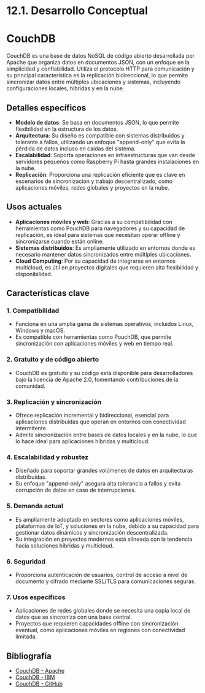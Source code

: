 # 12.1. Desarrollo Conceptual

# CouchDB

CouchDB es una base de datos NoSQL de código abierto desarrollada por Apache que organiza datos en documentos JSON, con un enfoque en la simplicidad y confiabilidad. Utiliza el protocolo HTTP para comunicación y su principal característica es la replicación bidireccional, lo que permite sincronizar datos entre múltiples ubicaciones y sistemas, incluyendo configuraciones locales, híbridas y en la nube.

## Detalles específicos

- **Modelo de datos**: Se basa en documentos JSON, lo que permite flexibilidad en la estructura de los datos.
- **Arquitectura**: Su diseño es compatible con sistemas distribuidos y tolerante a fallos, utilizando un enfoque "append-only" que evita la pérdida de datos incluso en caídas del sistema.
- **Escalabilidad**: Soporta operaciones en infraestructuras que van desde servidores pequeños como Raspberry Pi hasta grandes instalaciones en la nube.
- **Replicación**: Proporciona una replicación eficiente que es clave en escenarios de sincronización y trabajo descentralizado, como aplicaciones móviles, redes globales y proyectos en la nube.

## Usos actuales

- **Aplicaciones móviles y web**: Gracias a su compatibilidad con herramientas como PouchDB para navegadores y su capacidad de replicación, es ideal para sistemas que necesitan operar offline y sincronizarse cuando están online.
- **Sistemas distribuidos**: Es ampliamente utilizado en entornos donde es necesario mantener datos sincronizados entre múltiples ubicaciones.
- **Cloud Computing**: Por su capacidad de integrarse en entornos multicloud, es útil en proyectos digitales que requieren alta flexibilidad y disponibilidad.

## Características clave

### 1. Compatibilidad

- Funciona en una amplia gama de sistemas operativos, incluidos Linux, Windows y macOS.
- Es compatible con herramientas como PouchDB, que permite sincronización con aplicaciones móviles y web en tiempo real.

### 2. Gratuito y de código abierto

- CouchDB es gratuito y su código está disponible para desarrolladores bajo la licencia de Apache 2.0, fomentando contribuciones de la comunidad.

### 3. Replicación y sincronización

- Ofrece replicación incremental y bidireccional, esencial para aplicaciones distribuidas que operan en entornos con conectividad intermitente.
- Admite sincronización entre bases de datos locales y en la nube, lo que lo hace ideal para aplicaciones híbridas y multicloud.

### 4. Escalabilidad y robustez

- Diseñado para soportar grandes volúmenes de datos en arquitecturas distribuidas.
- Su enfoque "append-only" asegura alta tolerancia a fallos y evita corrupción de datos en caso de interrupciones.

### 5. Demanda actual

- Es ampliamente adoptado en sectores como aplicaciones móviles, plataformas de IoT, y soluciones en la nube, debido a su capacidad para gestionar datos dinámicos y sincronización descentralizada.
- Su integración en proyectos modernos está alineada con la tendencia hacia soluciones híbridas y multicloud.

### 6. Seguridad

- Proporciona autenticación de usuarios, control de acceso a nivel de documento y cifrado mediante SSL/TLS para comunicaciones seguras.

### 7. Usos específicos

- Aplicaciones de redes globales donde se necesita una copia local de datos que se sincroniza con una base central.
- Proyectos que requieren capacidades offline con sincronización eventual, como aplicaciones móviles en regiones con conectividad limitada.

## Bibliografía

- [CouchDB - Apache](https://couchdb.apache.org/)
- [CouchDB - IBM](https://www.ibm.com/mx-es/topics/couchdb)
- [CouchDB - GitHub](https://github.com/apache/couchdb)
